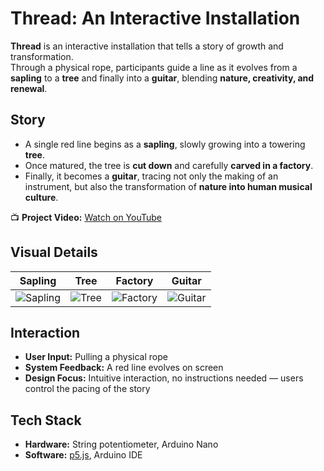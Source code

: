 # Thread: An Interactive Installation

**Thread** is an interactive installation that tells a story of growth and transformation.  
Through a physical rope, participants guide a line as it evolves from a **sapling** to a **tree** and finally into a **guitar**, blending **nature, creativity, and renewal**.



## Story

- A single red line begins as a **sapling**, slowly growing into a towering **tree**.  
- Once matured, the tree is **cut down** and carefully **carved in a factory**.  
- Finally, it becomes a **guitar**, tracing not only the making of an instrument, but also the transformation of **nature into human musical culture**.

📺 **Project Video:** [Watch on YouTube](https://youtu.be/XzeWMsJH0lg)



## Visual Details

| Sapling | Tree | Factory | Guitar |
|---------|------|---------|--------|
| ![Sapling](assets/sapling.png) | ![Tree](assets/tree.png) | ![Factory](assets/factory.png) | ![Guitar](assets/guitar.png) |



## Interaction

- **User Input:** Pulling a physical rope  
- **System Feedback:** A red line evolves on screen  
- **Design Focus:** Intuitive interaction, no instructions needed — users control the pacing of the story  



## Tech Stack

- **Hardware:** String potentiometer, Arduino Nano  
- **Software:** [p5.js](https://p5js.org/), Arduino IDE  



